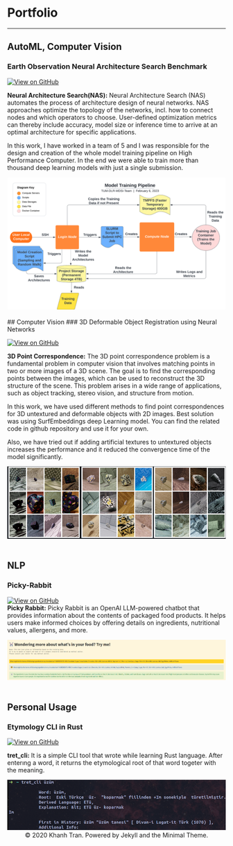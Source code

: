 # Portfolio
---
## AutoML, Computer Vision

### Earth Observation Neural Architecture Search Benchmark 

[![View on GitHub](https://img.shields.io/badge/GitHub-View_on_GitHub-blue?logo=GitHub)](https://github.com/emreds/tum-dlr-automl-for-eo)

**Neural Architecture Search(NAS):** Neural Architecture Search (NAS) automates the process of architecture design of neural networks.  NAS approaches optimize the topology of the networks, incl. how to connect nodes and which operators to choose. User-defined optimization metrics can thereby include accuracy, model size or inference time to arrive at an optimal architecture for specific applications.

In this work, I have worked in a team of 5 and I was responsible for the design and creation of the  whole model training pipeline on High Performance Computer. In the end we were able to train more than thousand deep learning models with just a single submission.
<center><img src="images/EONas.png"/></center>


<br />
## Computer Vision
### 3D Deformable Object Registration using Neural Networks

[![View on GitHub](https://img.shields.io/badge/GitHub-View_on_GitHub-blue?logo=GitHub)](https://github.com/emreds/3D-Registration)

**3D Point Correspondence:** The 3D point correspondence problem is a fundamental problem in computer vision that involves matching points in two or more images of a 3D scene. The goal is to find the corresponding points between the images, which can be used to reconstruct the 3D structure of the scene. This problem arises in a wide range of applications, such as object tracking, stereo vision, and structure from motion.

In this work, we have used different methods to find point correspondences for 3D untextured and deformable objects with 2D images. Best solution was using SurfEmbeddings deep Learning model. You can find the related code in github repository and use it for your own.

Also, we have tried out if adding artificial textures to untextured objects increases the performance and it reduced the convergence time of the model significantly.

<center><img src="images/3DVision.png"/></center>
<br />

## NLP
### Picky-Rabbit 
[![View on GitHub](https://img.shields.io/badge/GitHub-View_on_GitHub-blue?logo=GitHub)](https://github.com/emreds/picky-rabbit)<br />
**Picky Rabbit:** Picky Rabbit is an OpenAI LLM-powered chatbot that provides information about the contents of packaged food products. It helps users make informed choices by offering details on ingredients, nutritional values, allergens, and more.
<center><img src="images/pickyRabbit.png"/></center>
<br />

## Personal Usage 
### Etymology CLI in Rust 

[![View on GitHub](https://img.shields.io/badge/GitHub-View_on_GitHub-blue?logo=GitHub)](https://github.com/emreds/tret_cli)

**tret_cli:** It is a simple CLI tool that wrote while learning Rust language.
After enterıng a word, it returns the etymological root of that word togeter with the meaning.

<center><img src="images/tret.png"/></center>


<center>© 2020 Khanh Tran. Powered by Jekyll and the Minimal Theme.</center>
